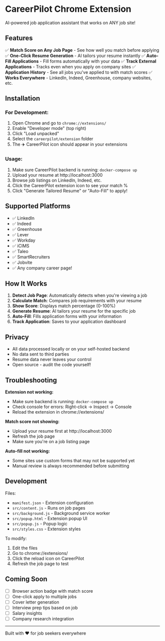 # CareerPilot Chrome Extension

AI-powered job application assistant that works on ANY job site!

## Features

✅ **Match Score on Any Job Page** - See how well you match before applying
✅ **One-Click Resume Generation** - AI tailors your resume instantly
✅ **Auto-Fill Applications** - Fill forms automatically with your data
✅ **Track External Applications** - Tracks even when you apply on company sites
✅ **Application History** - See all jobs you've applied to with match scores
✅ **Works Everywhere** - LinkedIn, Indeed, Greenhouse, company websites, etc.

## Installation

### For Development:
1. Open Chrome and go to `chrome://extensions/`
2. Enable "Developer mode" (top right)
3. Click "Load unpacked"
4. Select the `careerpilot/extension` folder
5. The ✈️ CareerPilot icon should appear in your extensions

### Usage:
1. Make sure CareerPilot backend is running: `docker-compose up`
2. Upload your resume at http://localhost:3000
3. Browse job listings on LinkedIn, Indeed, etc.
4. Click the CareerPilot extension icon to see your match %
5. Click "Generate Tailored Resume" or "Auto-Fill" to apply!

## Supported Platforms

- ✅ LinkedIn
- ✅ Indeed
- ✅ Greenhouse
- ✅ Lever
- ✅ Workday
- ✅ iCIMS
- ✅ Taleo
- ✅ SmartRecruiters
- ✅ Jobvite
- ✅ Any company career page!

## How It Works

1. **Detect Job Page**: Automatically detects when you're viewing a job
2. **Calculate Match**: Compares job requirements with your resume
3. **Show Score**: Displays match percentage (0-100%)
4. **Generate Resume**: AI tailors your resume for the specific job
5. **Auto-Fill**: Fills application forms with your information
6. **Track Application**: Saves to your application dashboard

## Privacy

- All data processed locally or on your self-hosted backend
- No data sent to third parties
- Resume data never leaves your control
- Open source - audit the code yourself!

## Troubleshooting

**Extension not working:**
- Make sure backend is running: `docker-compose up`
- Check console for errors: Right-click → Inspect → Console
- Reload the extension in chrome://extensions/

**Match score not showing:**
- Upload your resume first at http://localhost:3000
- Refresh the job page
- Make sure you're on a job listing page

**Auto-fill not working:**
- Some sites use custom forms that may not be supported yet
- Manual review is always recommended before submitting

## Development

Files:
- `manifest.json` - Extension configuration
- `src/content.js` - Runs on job pages
- `src/background.js` - Background service worker
- `src/popup.html` - Extension popup UI
- `src/popup.js` - Popup logic
- `src/styles.css` - Extension styles

To modify:
1. Edit the files
2. Go to chrome://extensions/
3. Click the reload icon on CareerPilot
4. Refresh the job page to test

## Coming Soon

- [ ] Browser action badge with match score
- [ ] One-click apply to multiple jobs
- [ ] Cover letter generation
- [ ] Interview prep tips based on job
- [ ] Salary insights
- [ ] Company research integration

---

Built with ❤️ for job seekers everywhere
